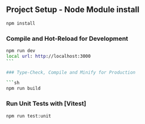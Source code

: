 ## Project Setup - Node Module install

```sh
npm install
```

### Compile and Hot-Reload for Development

````sh
npm run dev
local url: http://localhost:3000
```

### Type-Check, Compile and Minify for Production

```sh
npm run build
````

### Run Unit Tests with [Vitest]

```sh
npm run test:unit
```
